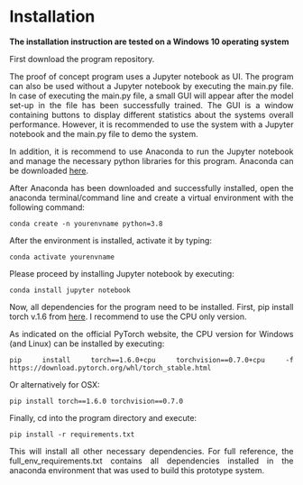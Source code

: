<style>
	.formatting {
		text-align: justify;
	 }
</style>

# Installation
<div class="formatting">


**The installation instruction are tested on a Windows 10 operating system**

First download the program repository.

The proof of concept program uses a Jupyter notebook as UI. The program can also be used without a Jupyter notebook by executing the main.py file. In case of executing the main.py file, a small GUI will appear after the model set-up in the file has been successfully trained. The GUI is a window containing buttons to display different statistics about the systems overall performance. However, it is recommended to use the system with a Jupyter notebook and the main.py file to demo the system.

In addition, it is recommend to use Anaconda to run the Jupyter notebook and manage the necessary python libraries for this program. Anaconda can be downloaded <a href="https://www.anaconda.com/products/individual#Downloads">here</a>.

After Anaconda has been downloaded and successfully installed, open the anaconda terminal/command line and create a virtual environment with the following command:

```shell
conda create -n yourenvname python=3.8
```

After the environment is installed, activate it by typing: 

```shell
conda activate yourenvname
```

Please proceed by installing Jupyter notebook by executing:

```shell
conda install jupyter notebook
```

Now, all dependencies for the program need to be installed. First, pip install torch v.1.6 from <a href="https://pytorch.org/get-started/previous-versions/">here</a>. I recommend to use the CPU only version.

As indicated on the official PyTorch website, the CPU version for Windows (and Linux) can be installed by executing:

```shell
pip install torch==1.6.0+cpu torchvision==0.7.0+cpu -f https://download.pytorch.org/whl/torch_stable.html
```

Or alternatively for OSX:

```shell
pip install torch==1.6.0 torchvision==0.7.0
```

Finally, cd into the program directory and execute:

```shell
pip install -r requirements.txt
```

This will install all other necessary dependencies. For full reference, the full_env_requirements.txt contains all dependencies installed in the anaconda environment that was used to build this prototype system.
</div>
